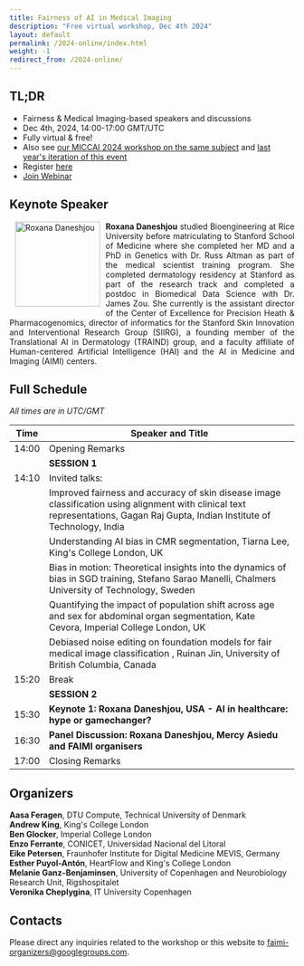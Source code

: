 ```yaml
---
title: Fairness of AI in Medical Imaging
description: "Free virtual workshop, Dec 4th 2024"
layout: default
permalink: /2024-online/index.html
weight: -1
redirect_from: /2024-online/
---
```


## TL;DR
 - Fairness & Medical Imaging-based speakers and discussions
 - Dec 4th, 2024, 14:00-17:00 GMT/UTC
 - Fully virtual & free! 
 - Also see [our MICCAI 2024 workshop on the same subject](/2024-miccai/) and [last year's iteration of this event](/2023-online/)
 - Register [here](https://forms.gle/mqvP7rdgitSRzGEp8)
 - [Join Webinar](https://ucph-ku.zoom.us/w/61345070262?tk=XkPgLakTrAxwT3AKcWj2pH6JKYzt1Zbe1uaGQ0geqRM.DQcAAAAOSHN8thZDWVR5TVZXeFJ0MmVfZGFpN00wZGVBAAAAAAAAAAAAAAAAAAAAAAAAAAAAAAAAAAAAAAA&pwd=EdaZ6xQ2v8zbPzfTx4UzSKBQory2Ja.1&uuid=WN_VPnYhJs8TCSIRq81yWM0-g)



## Keynote Speaker
<div class="clearfix">
	<img class="img2" src="/assets/speakers/Roxana.jpg" alt="Roxana Daneshjou" width="150" style="float: left; padding:0px 10px 10px 10px">
	<p style="text-align: justify">
		<b>Roxana Daneshjou</b> studied Bioengineering at Rice University before matriculating to Stanford School of Medicine where she completed her MD and a PhD in Genetics with Dr. Russ Altman as part of the medical scientist training program. She completed dermatology residency at Stanford as part of the research track and completed a postdoc in Biomedical Data Science with Dr. James Zou. She currently is the assistant director of the Center of Excellence for Precision Heath & Pharmacogenomics, director of informatics for the Stanford Skin Innovation and Interventional Research Group (SIIRG), a founding member of the Translational AI in Dermatology (TRAIND) group, and a faculty affiliate of Human-centered Artificial Intelligence (HAI) and the AI in Medicine and Imaging (AIMI) centers.
	</p>
</div>

## Full Schedule
*All times are in UTC/GMT*

 | Time | Speaker and Title |
 |------|-------- |
 | 14:00 | Opening Remarks | 
 ||**SESSION 1** |
 | 14:10 | Invited talks: | 
 |       | Improved fairness and accuracy of skin disease image classification using alignment with clinical text representations, Gagan Raj Gupta, Indian Institute of Technology, India | 
 |       | Understanding AI bias in CMR segmentation, Tiarna Lee, King's College London, UK | 
 |       | Bias in motion: Theoretical insights into the dynamics of bias in SGD training, Stefano Sarao Manelli, Chalmers University of Technology, Sweden | 
 |       | Quantifying the impact of population shift across age and sex for abdominal organ segmentation, Kate Cevora, Imperial College London, UK | 
 |       | Debiased noise editing on foundation models for fair medical image classification , Ruinan Jin, University of British Columbia, Canada | 
 | 15:20 | Break |
 ||**SESSION 2** |
 | 15:30 | **Keynote 1: Roxana Daneshjou, USA -  AI in healthcare: hype or gamechanger?** |
 | 16:30 | **Panel Discussion: Roxana Daneshjou, Mercy Asiedu and FAIMI organisers** |
 | 17:00 | Closing Remarks |

 
## Organizers

**Aasa Feragen**, DTU Compute, Technical University of Denmark  
**Andrew King**, King's College London  
**Ben Glocker**, Imperial College London  
**Enzo Ferrante**, CONICET, Universidad Nacional del Litoral  
**Eike Petersen**, Fraunhofer Institute for Digital Medicine MEVIS, Germany  
**Esther Puyol-Antón**, HeartFlow and King's College London  
**Melanie Ganz-Benjaminsen**, University of Copenhagen and Neurobiology Research Unit, Rigshospitalet  
**Veronika Cheplygina**, IT University Copenhagen  

## Contacts

Please direct any inquiries related to the workshop or this website to <a href="mailto:faimi-organizers@googlegroups.com">faimi-organizers@googlegroups.com</a>.
